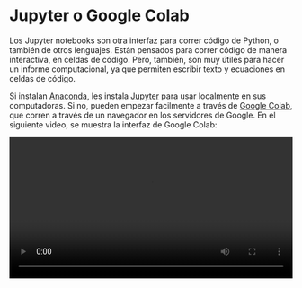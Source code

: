 # Jupyter o Google Colab

Los Jupyter notebooks son otra interfaz para correr código de Python,
o también de otros lenguajes.
Están pensados para correr código de manera interactiva,
en celdas de código.
Pero, también, son muy útiles para hacer un informe computacional,
ya que permiten escribir texto y ecuaciones en celdas de código.

Si instalan [Anaconda](https://www.anaconda.com),
les instala [Jupyter](https://jupyter.org) para usar localmente en sus computadoras.
Si no,
pueden empezar facilmente a través de [Google Colab](https://colab.research.google.com/),
que corren a través de un navegador en los servidores de Google.
En el siguiente video,
se muestra la interfaz de Google Colab:

<video width=100% controls>
  <source src="colab/run_colab.mov" type="video/mp4" />
</video>

